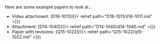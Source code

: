Here are some example papers to look at...

+ Video attachment: [D18-1011]({{< relref path="D18-1011/d18-1011.md" >}})
+ Attachment: [D14-1040]({{< relref path="D14-1040/d14-1040.md" >}})
+ Paper with revisions: [Q15-1022]({{< relref path="Q15-1022/q15-1022.md" >}})
